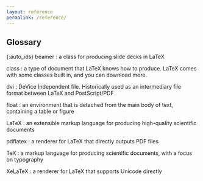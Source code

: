 ```yaml
---
layout: reference
permalink: /reference/
---
```


## Glossary

{:auto_ids}
beamer
:   a class for producing slide decks in LaTeX

class
:   a type of document that LaTeX knows how to produce. LaTeX comes with some classes built in, and you can download more.

dvi
:   DeVice Independent file. Historically used as an intermediary file format between LaTeX and PostScript/PDF

float
:   an environment that is detached from the main body of text, containing a table or figure

LaTeX
:   an extensible markup language for producing high-quality scientific documents

pdflatex
:   a renderer for LaTeX that directly outputs PDF files

TeX
:   a markup language for producing scientific documents, with a focus on typography

XeLaTeX
:   a renderer for LaTeX that supports Unicode directly
